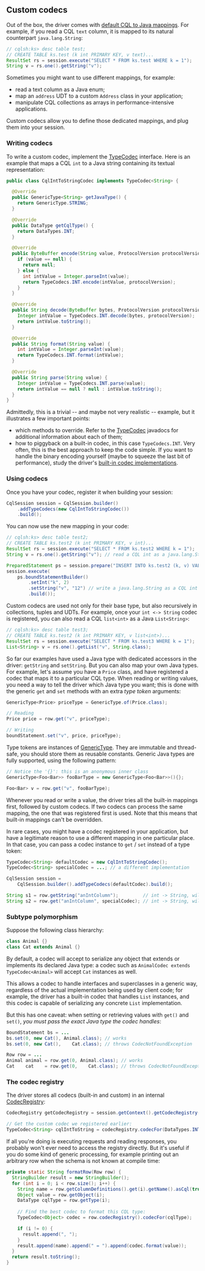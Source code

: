 <!--
Licensed to the Apache Software Foundation (ASF) under one
or more contributor license agreements.  See the NOTICE file
distributed with this work for additional information
regarding copyright ownership.  The ASF licenses this file
to you under the Apache License, Version 2.0 (the
"License"); you may not use this file except in compliance
with the License.  You may obtain a copy of the License at

  http://www.apache.org/licenses/LICENSE-2.0

Unless required by applicable law or agreed to in writing,
software distributed under the License is distributed on an
"AS IS" BASIS, WITHOUT WARRANTIES OR CONDITIONS OF ANY
KIND, either express or implied.  See the License for the
specific language governing permissions and limitations
under the License.
-->

## Custom codecs

Out of the box, the driver comes with [default CQL to Java mappings](../#cql-to-java-type-mapping).
For example, if you read a CQL `text` column, it is mapped to its natural counterpart
`java.lang.String`:

```java
// cqlsh:ks> desc table test;
// CREATE TABLE ks.test (k int PRIMARY KEY, v text)...
ResultSet rs = session.execute("SELECT * FROM ks.test WHERE k = 1");
String v = rs.one().getString("v");
```

Sometimes you might want to use different mappings, for example:

* read a text column as a Java enum;
* map an `address` UDT to a custom `Address` class in your application;
* manipulate CQL collections as arrays in performance-intensive applications.

Custom codecs allow you to define those dedicated mappings, and plug them into your session.

### Writing codecs

To write a custom codec, implement the [TypeCodec] interface. Here is an example that maps a CQL
`int` to a Java string containing its textual representation:

```java
public class CqlIntToStringCodec implements TypeCodec<String> {

  @Override
  public GenericType<String> getJavaType() {
    return GenericType.STRING;
  }

  @Override
  public DataType getCqlType() {
    return DataTypes.INT;
  }

  @Override
  public ByteBuffer encode(String value, ProtocolVersion protocolVersion) {
    if (value == null) {
      return null;
    } else {
      int intValue = Integer.parseInt(value);
      return TypeCodecs.INT.encode(intValue, protocolVersion);
    }
  }

  @Override
  public String decode(ByteBuffer bytes, ProtocolVersion protocolVersion) {
    Integer intValue = TypeCodecs.INT.decode(bytes, protocolVersion);
    return intValue.toString();
  }

  @Override
  public String format(String value) {
    int intValue = Integer.parseInt(value);
    return TypeCodecs.INT.format(intValue);
  }

  @Override
  public String parse(String value) {
    Integer intValue = TypeCodecs.INT.parse(value);
    return intValue == null ? null : intValue.toString();
  }
}
```

Admittedly, this is a trivial -- and maybe not very realistic -- example, but it illustrates a few
important points:
 
* which methods to override. Refer to the [TypeCodec] javadocs for additional information about each
  of them; 
* how to piggyback on a built-in codec, in this case `TypeCodecs.INT`. Very often, this is the best
  approach to keep the code simple. If you want to handle the binary encoding yourself (maybe to
  squeeze the last bit of performance), study the driver's
  [built-in codec implementations](https://github.com/datastax/java-driver/tree/4.x/core/src/main/java/com/datastax/oss/driver/internal/core/type/codec). 

### Using codecs

Once you have your codec, register it when building your session:

```java
CqlSession session = CqlSession.builder()
    .addTypeCodecs(new CqlIntToStringCodec())
    .build();
```

You can now use the new mapping in your code:

```java
// cqlsh:ks> desc table test2;
// CREATE TABLE ks.test2 (k int PRIMARY KEY, v int)...
ResultSet rs = session.execute("SELECT * FROM ks.test2 WHERE k = 1");
String v = rs.one().getString("v"); // read a CQL int as a java.lang.String

PreparedStatement ps = session.prepare("INSERT INTO ks.test2 (k, v) VALUES (?, ?)");
session.execute(
    ps.boundStatementBuilder()
        .setInt("k", 2)
        .setString("v", "12") // write a java.lang.String as a CQL int
        .build());
```

Custom codecs are used not only for their base type, but also recursively in collections, tuples and
UDTs. For example, once your `int <-> String` codec is registered, you can also read a CQL
`list<int>` as a Java `List<String>`:

```java
// cqlsh:ks> desc table test3;
// CREATE TABLE ks.test2 (k int PRIMARY KEY, v list<int>)...
ResultSet rs = session.execute("SELECT * FROM ks.test3 WHERE k = 1");
List<String> v = rs.one().getList("v", String.class);
``` 

So far our examples have used a Java type with dedicated accessors in the driver: `getString` and
`setString`. But you can also map your own Java types. For example, let's assume you have a `Price`
class, and have registered a codec that maps it to a particular CQL type. When reading or writing
values, you need a way to tell the driver which Java type you want; this is done with the generic
`get` and `set` methods with an extra *type token* arguments:

```java
GenericType<Price> priceType = GenericType.of(Price.class);

// Reading
Price price = row.get("v", priceType);

// Writing
boundStatement.set("v", price, priceType);
```

Type tokens are instances of [GenericType]. They are immutable and thread-safe, you should store
them as reusable constants. Generic Java types are fully supported, using the following pattern:

```java
// Notice the '{}': this is an anonymous inner class
GenericType<Foo<Bar>> fooBarType = new GenericType<Foo<Bar>>(){};

Foo<Bar> v = row.get("v", fooBarType);
```

Whenever you read or write a value, the driver tries all the built-in mappings first, followed by
custom codecs. If two codecs can process the same mapping, the one that was registered first is
used. Note that this means that built-in mappings can't be overridden.

In rare cases, you might have a codec registered in your application, but have a legitimate reason
to use a different mapping in one particular place. In that case, you can pass a codec instance 
to `get` / `set` instead of a type token:

```java
TypeCodec<String> defaultCodec = new CqlIntToStringCodec();
TypeCodec<String> specialCodec = ...; // a different implementation

CqlSession session =
    CqlSession.builder().addTypeCodecs(defaultCodec).build();

String s1 = row.getString("anIntColumn");         // int -> String, will decode with defaultCodec
String s2 = row.get("anIntColumn", specialCodec); // int -> String, will decode with specialCodec
``` 

### Subtype polymorphism

Suppose the following class hierarchy:

```java
class Animal {}
class Cat extends Animal {}
```

By default, a codec will accept to serialize any object that extends or implements its declared Java
type: a codec such as `AnimalCodec extends TypeCodec<Animal>` will accept `Cat` instances as well.

This allows a codec to handle interfaces and superclasses in a generic way, regardless of the actual
implementation being used by client code; for example, the driver has a built-in codec that handles
`List` instances, and this codec is capable of serializing any concrete `List` implementation.

But this has one caveat: when setting or retrieving values with `get()` and `set()`, *you must pass
the exact Java type the codec handles*:

```java
BoundStatement bs = ...
bs.set(0, new Cat(), Animal.class); // works
bs.set(0, new Cat(),    Cat.class); // throws CodecNotFoundException

Row row = ...
Animal animal = row.get(0, Animal.class); // works
Cat    cat    = row.get(0,    Cat.class); // throws CodecNotFoundException
```

### The codec registry

The driver stores all codecs (built-in and custom) in an internal [CodecRegistry]:

```java
CodecRegistry getCodecRegistry = session.getContext().getCodecRegistry();

// Get the custom codec we registered earlier:
TypeCodec<String> cqlIntToString = codecRegistry.codecFor(DataTypes.INT, GenericType.STRING);
```

If all you're doing is executing requests and reading responses, you probably won't ever need to
access the registry directly. But it's useful if you do some kind of generic processing, for
example printing out an arbitrary row when the schema is not known at compile time:

```java
private static String formatRow(Row row) {
  StringBuilder result = new StringBuilder();
  for (int i = 0; i < row.size(); i++) {
    String name = row.getColumnDefinitions().get(i).getName().asCql(true);
    Object value = row.getObject(i);
    DataType cqlType = row.getType(i);
    
    // Find the best codec to format this CQL type: 
    TypeCodec<Object> codec = row.codecRegistry().codecFor(cqlType);

    if (i != 0) {
      result.append(", ");
    }
    result.append(name).append(" = ").append(codec.format(value));
  }
  return result.toString();
}
```

[CodecRegistry]: https://docs.datastax.com/en/drivers/java/4.1/com/datastax/oss/driver/api/core/type/codec/registry/CodecRegistry.html
[GenericType]:   https://docs.datastax.com/en/drivers/java/4.1/com/datastax/oss/driver/api/core/type/reflect/GenericType.html
[TypeCodec]:     https://docs.datastax.com/en/drivers/java/4.1/com/datastax/oss/driver/api/core/type/codec/TypeCodec.html
